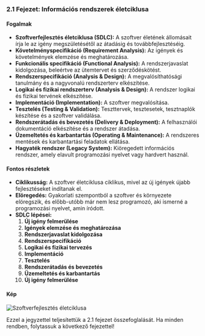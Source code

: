### 2.1 Fejezet: Információs rendszerek életciklusa

#### Fogalmak
- **Szoftverfejlesztés életciklusa (SDLC):** A szoftver életének állomásait írja le az igény megszületésétől az átadásig és továbbfejlesztéséig.
- **Követelményspecifikáció (Requirement Analysis):** Az igények és követelmények elemzése és meghatározása.
- **Funkcionális specifikáció (Functional Analysis):** A rendszerjavaslat kidolgozása, beleértve az ütemtervet és szerződéskötést.
- **Rendszerspecifikáció (Analysis & Design):** A megvalósíthatósági tanulmány és a nagyvonalú rendszerterv elkészítése.
- **Logikai és fizikai rendszerterv (Analysis & Design):** A rendszer logikai és fizikai tervének elkészítése.
- **Implementáció (Implementation):** A szoftver megvalósítása.
- **Tesztelés (Testing & Validation):** Teszttervek, tesztesetek, tesztnaplók készítése és a szoftver validálása.
- **Rendszerátadás és bevezetés (Delivery & Deployment):** A felhasználói dokumentáció elkészítése és a rendszer átadása.
- **Üzemeltetés és karbantartás (Operating & Maintenance):** A rendszeres mentések és karbantartási feladatok ellátása.
- **Hagyaték rendszer (Legacy System):** Kiöregedett információs rendszer, amely elavult programozási nyelvet vagy hardvert használ.

#### Fontos részletek
- **Ciklikusság:** A szoftver életciklusa ciklikus, mivel az új igények újabb fejlesztéseket indítanak el.
- **Elöregedés:** Gyakorlati szempontból a szoftver és környezete elöregszik, és előbb-utóbb már nem lesz programozó, aki ismerné a programozási nyelvet, amin íródott.
- **SDLC lépései:**
  1. **Új igény felmerülése**
  2. **Igények elemzése és meghatározása**
  3. **Rendszerjavaslat kidolgozása**
  4. **Rendszerspecifikáció**
  5. **Logikai és fizikai tervezés**
  6. **Implementáció**
  7. **Tesztelés**
  8. **Rendszerátadás és bevezetés**
  9. **Üzemeltetés és karbantartás**
  10. **Új igény felmerülése**

#### Kép
![Szoftverfejlesztés életciklusa](https://github.com/dandob23/jegyzetek/blob/main/Progtech/1abra.PNG)

Ezzel a jegyzettel teljesítettük a 2.1 fejezet összefoglalását. Ha minden rendben, folytassuk a következő fejezettel!
